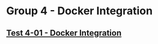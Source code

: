 Group 4 - Docker Integration
=======


[Test 4-01 - Docker Integration](4-01-Docker-Integration.md)
-